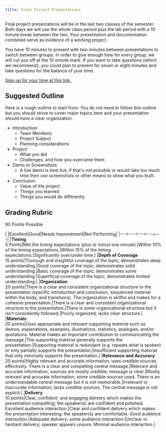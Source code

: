 ```yaml
---
title: Final Project Presentations
---
```


Final project presentations will be in the last two classes of the semester. Both days we will use the whole class period plus the lab period with a 10 minute break between the two. Your presentation and documentation combined serve as evidence of a working project. 

You have 10 minutes to present with two minutes between presentations to switch between groups. In order to give enough time for every group, we will cut you off at the 10 minute mark. If you want to take questions (which we recommend), you could plan to present for seven or eight minutes and take questions for the balance of your time.

[Sign up for your time at this link.](https://docs.google.com/document/d/1PclmJGi2-qdIBp3ioiNcc_eWhdw56vh6JiDj9iKbp2o/edit?usp=sharing)

## Suggested Outline

Here is a rough outline to start from. You do not need to follow this outline but you should strive to cover major topics here and your presentation should have a clear organization.

* Introduction
    * Team Members
    * Project Subject
    * Planning considerations
* Project
    * What you did
    * Challenges, and how you overcame them
* Demo or Screenshots
    * A live demo is best but, if that's not possible or would take too much time then use screenshots or other means to show what you built.
* Conclusion
    * Value of the project
    * Things you learned
    * Things you would do differently

## Grading Rubric

90 Points Possible

|&nbsp;|Excellent|Good|Needs Improvement|Not Performing|
|---+---+---+---+---|
|**Timing**<br/>5 Points|Met the timing expectations (plus or minus one minute).|Within 10% of the timing expectations.|Within 15% of the timing expectations.|Significantly over/under time.|
|**Depth of Coverage**<br/>15 points|Thorough and insightful coverage of the topic; demonstrates deep understanding.|Good coverage of the topic; demonstrates solid understanding.|Basic coverage of the topic; demonstrates some understanding.|Superficial coverage of the topic; demonstrates limited understanding.|
|**Organization**<br/>20 points|There is a clear and consistent organizational structure to the presentation (specific introduction and conclusion, sequenced material within the body, and transitions). The organization is skillful and makes for a cohesive presentation.|There is a clear and consistent organizational structure to the presentation.|There is some organizational structure but it isn't consistently followed.|Poorly organized; lacks clear structure.|
|**Materials**<br/>20 points|Uses appropriate and relevant supporting material such as demos, explanations, examples, illustrations, statistics, analogies, and/or quotations. Material makes an important contribution to communicating the message.|The supporting material generally supports the presentation.|Supporting material is redundant (e.g. repeats what is spoken) or only partially supports the presentation.|Insufficient supporting material that only minimally supports the presentation.|
|**Relevance and Accuracy**<br/>20 points|Highly relevant and accurate information; uses credible sources effectively. There is a clear and compelling central message.|Relevant and accurate information; sources are mostly credible; message is clear.|Mostly relevant and accurate information; some credible sources used. There is an understandable central message but it is not memorable.|Irrelevant or inaccurate information; lacks credible sources. The central message is not explicit.|
|**Delivery**<br/>10 points|Clear, confident, and engaging delivery which makes the presentation compelling; the speaker(s) are confident and polished. Excellent audience interaction.|Clear and confident delivery which makes the presentation interesting; the speaker(s) are comfortable. Good audience interaction.|Adequate delivery; some audience interaction.|Unclear or hesitant delivery; speaker appears unsure. Minimal audience interaction.|
